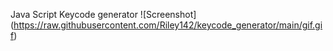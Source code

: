 Java Script Keycode generator
![Screenshot] (https://raw.githubusercontent.com/Riley142/keycode_generator/main/gif.gif)
